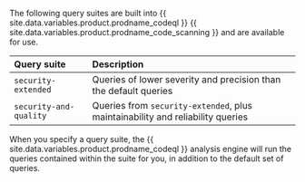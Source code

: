 The following query suites are built into {{ site.data.variables.product.prodname_codeql }} {{ site.data.variables.product.prodname_code_scanning }} and are available for use.

  | Query suite            | Description                                                                    |
  |:---------------------- |:------------------------------------------------------------------------------ |
  | `security-extended`    | Queries of lower severity and precision than the default queries               |
  | `security-and-quality` | Queries from `security-extended`, plus maintainability and reliability queries |

When you specify a query suite, the {{ site.data.variables.product.prodname_codeql }} analysis engine will run the queries contained within the suite for you, in addition to the default set of queries.
